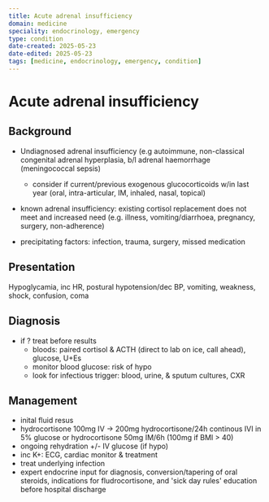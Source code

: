 ```yaml
---
title: Acute adrenal insufficiency
domain: medicine
speciality: endocrinology, emergency
type: condition
date-created: 2025-05-23
date-edited: 2025-05-23
tags: [medicine, endocrinology, emergency, condition]
---
```


# Acute adrenal insufficiency

## Background
- Undiagnosed adrenal insufficiency (e.g autoimmune, non-classical congenital adrenal hyperplasia, b/l adrenal haemorrhage (meningococcal sepsis)
    - consider if current/previous exogenous glucocorticoids w/in last year (oral, intra-articular, IM, inhaled, nasal, topical)
- known adrenal insufficiency: existing cortisol replacement does not meet and increased need (e.g. illness, vomiting/diarrhoea, pregnancy, surgery, non-adherence)

- precipitating factors: infection, trauma, surgery, missed medication

## Presentation
Hypoglycamia, inc HR, postural hypotension/dec BP, vomiting, weakness, shock, confusion, coma

## Diagnosis
- if ? treat before results
    - bloods: paired cortisol & ACTH (direct to lab on ice, call ahead), glucose, U+Es
    - monitor blood glucose: risk of hypo
    - look for infectious trigger: blood, urine, & sputum cultures, CXR

## Management
- inital fluid resus
- hydrocortisone 100mg IV -> 200mg hydrocortisone/24h continous IVI in 5% glucose or hydrocortisone 50mg IM/6h (100mg if BMI > 40)
- ongoing rehydration +/- IV glucose (if hypo)
- inc K+: ECG, cardiac monitor & treatment
- treat underlying infection
- expert endocrine input for diagnosis, conversion/tapering of oral steroids, indications for fludrocortisone, and 'sick day rules' education before hospital discharge
